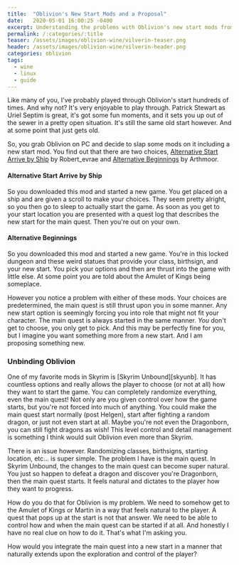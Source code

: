 ```yaml
---
title:  "Oblivion's New Start Mods and a Proposal"
date:   2020-05-01 16:00:25 -0400
excerpt: Understanding the problems with Oblivion's new start mods from a gameplay perspective
permalink: /:categories/:title
teaser: /assets/images/oblivion-wine/vilverin-teaser.png
header: /assets/images/oblivion-wine/vilverin-header.png
categories: oblivion 
tags:
  - wine
  - linux
  - guide
---
```

Like many of you, I've probably played through Oblivion's start hundreds of times.
And why not? It's very enjoyable to play through.
Patrick Stewart as Uriel Septim is great, it's got some fun moments, and it sets you up out of the sewer in a pretty open situation.
It's still the same old start however.
And at some point that just gets old.

So, you grab Oblivion on PC and decide to slap some mods on it including a new start mod.
You find out that there are two choices, [Alternative Start Arrive by Ship][altstr] by Robert_evrae and [Alternative Beginnings][altbeg] by Arthmoor.

<h4>Alternative Start Arrive by Ship</h4>
So you downloaded this mod and started a new game.
You get placed on a ship and are given a scroll to make your choices.
They seem pretty alright, so you then go to sleep to actually start the game.
As soon as you get to your start location you are presented with a quest log that describes the new start for the main quest.
Then you're out on your own.

<h4>Alternative Beginnings</h4>
So you downloaded this mod and started a new game.
You're in this locked dungeon and these weird statues that provide your class, birthsign, and your new start.
You pick your options and then are thrust into the game with little else.
At some point you are told about the Amulet of Kings being someplace.

However you notice a problem with either of these mods.
Your choices are predetermined, the main quest is still thrust upon you in some manner.
Any new start option is seemingly forcing you into role that might not fit your character.
The main quest is always started in the same manner.
*You* don't get to choose, you only get to pick.
And this may be perfectly fine for you, but I imagine you want something more from a new start.
And I am proposing something new.

<h3>Unbinding Oblivion</h3>
One of my favorite mods in Skyrim is [Skyrim Unbound][skyunb].
It has countless options and really allows the player to choose (or not at all) how they want to start the game.
You can completely randomize everything, even the main quest!
Not only are you given control over how the game starts, but you're not forced into much of anything.
You could make the main quest start normally (post Helgen), start after fighting a random dragon, or just not even start at all.
Maybe you're not even the Dragonborn, you can still fight dragons as wish!
This level control and detail management is something I think would suit Oblivion even more than Skyrim.

There is an issue however.
Randomizing classes, birthsigns, starting location, etc... is super simple.
The problem I have is the main quest.
In Skyrim Unbound, the changes to the main quest can become super natural.
You just so happen to defeat a dragon and discover you're Dragonborn, then the main quest starts.
It feels natural and dictates to the player how they want to progress.

How do you do that for Oblivion is my problem.
We need to somehow get to the Amulet of Kings or Martin in a way that feels natural to the player.
A quest that pops up at the start is not that answer.
We need to be able to control how and when the main quest can be started if at all.
And honestly I have no real clue on how to do it.
That's what I'm asking you.

How would you integrate the main quest into a new start in a manner that naturally extends upon the exploration and control of the player?


[altbeg]:	https://www.nexusmods.com/oblivion/mods/37382/
[altstr]:	https://www.nexusmods.com/oblivion/mods/11495
[skyunb]:	https://www.nexusmods.com/skyrim/mods/71465

